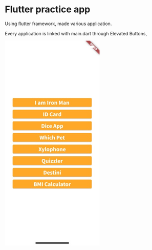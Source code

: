 # Flutter practice app

Using flutter framework, made various application.

Every application is linked with main.dart through Elevated Buttons,

![main.dart](./images/0.jpeg)


